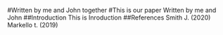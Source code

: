 #Written by me and John together
#This is our paper
Written by me and John
##Introduction
This is Inroduction 
##References
Smith J. (2020)
Markello t. (2019)

